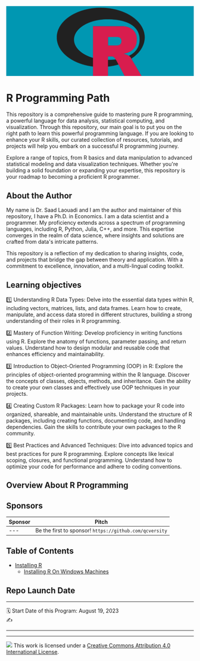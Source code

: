<div align="center">
  <img src="./assets/rlogoteal2.png">
</div>


R Programming Path
================
This repository is a comprehensive guide to mastering pure R programming, a powerful language for data analysis, statistical computing, and visualization. Through this repository, our main goal is to put you on the right path to learn this powerful programming language. If you are looking to enhance your R skills, our curated collection of resources, tutorials, and projects will help you embark on a successful R programming journey.

Explore a range of topics, from R basics and data manipulation to advanced statistical modeling and data visualization techniques. Whether you're building a solid foundation or expanding your expertise, this repository is your roadmap to becoming a proficient R programmer.

## About the Author 
My name is Dr. Saad Laouadi and I am the author and maintainer of this repository, I have a Ph.D. in Economics. I am a data scientist and a programmer. My proficiency extends across a spectrum of programming languages, including R, Python, Julia, C++, and more. This expertise converges in the realm of data science, where insights and solutions are crafted from data's intricate patterns.
 
This repository is a reflection of my dedication to sharing insights, code, and projects that bridge the gap between theory and application. With a commitment to excellence, innovation, and a multi-lingual coding toolkit. 


## Learning objectives

:one: Understanding R Data Types: Delve into the essential data types within R, including vectors, matrices, lists, and data frames. Learn how to create, manipulate, and access data stored in different structures, building a strong understanding of their roles in R programming.

:two: Mastery of Function Writing: Develop proficiency in writing functions using R. Explore the anatomy of functions, parameter passing, and return values. Understand how to design modular and reusable code that enhances efficiency and maintainability.

:three: Introduction to Object-Oriented Programming (OOP) in R: Explore the principles of object-oriented programming within the R language. Discover the concepts of classes, objects, methods, and inheritance. Gain the ability to create your own classes and effectively use OOP techniques in your projects.

:four: Creating Custom R Packages: Learn how to package your R code into organized, shareable, and maintainable units. Understand the structure of R packages, including creating functions, documenting code, and handling dependencies. Gain the skills to contribute your own packages to the R community.

:five: Best Practices and Advanced Techniques: Dive into advanced topics and best practices for pure R programming. Explore concepts like lexical scoping, closures, and functional programming. Understand how to optimize your code for performance and adhere to coding conventions.

## Overview About R Programming


## Sponsors

| Sponsor | Pitch |
| --- | --- |
| --- | Be the first to sponsor! `https://github.com/qcversity` |



## Table of Contents

- [Installing R](https://github.com/qcversity/RProgrammingPath/blob/main/InstallingR.md)
  - [Installing R On Windows Machines](https://github.com/qcversity/RProgrammingPath/blob/main/01.%20REnvSetup/01.%2001.%20Installing%20R%20on%20Windows%20.html)
 


## Repo Launch Date

-----

:spiral_calendar: Start Date of this Program: August 19, 2023      
:writing_hand:   

-----

-----

![](https://i.creativecommons.org/l/by/4.0/88x31.png)  This work is
licensed under a [Creative Commons Attribution 4.0 International
License](https://creativecommons.org/licenses/by/4.0/).
